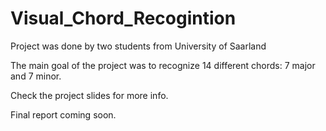 # Visual_Chord_Recogintion
Project was done by two students from University of Saarland

The main goal of the project was to recognize 14 different chords: 7 major and 7 minor.

Check the project slides for more info.

Final report coming soon.
